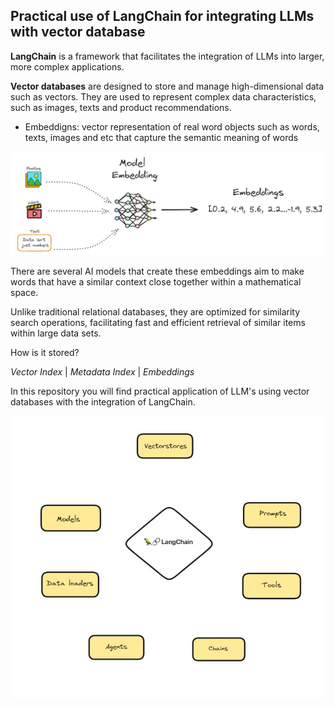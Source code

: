 ## Practical use of LangChain for integrating LLMs with vector database

**LangChain** is a framework that facilitates the integration of LLMs into larger, more complex applications.

**Vector databases** are designed to store and manage high-dimensional data such as vectors. They are used to represent complex data characteristics, such as images, texts and product recommendations. 

- Embeddigns: vector representation of real word objects such as words, texts, images and etc that capture the semantic meaning of words

<div align="center">
  <img src="Model.jpg" alt="Model" width="600"/>
</div>

There are several AI models that create these embeddings aim to make words that have a similar context close together within a mathematical space.

Unlike traditional relational databases, they are optimized for similarity search operations, facilitating fast and efficient retrieval of similar items within large data sets.

How is it stored?

*Vector Index* | *Metadata Index* | *Embeddings*

In this repository you will find practical application of LLM's using vector databases with the integration of LangChain.

<div align="center">
  <img src="LLMOps.jpg" alt="LLMOps" width="500"/>
</div>